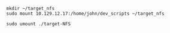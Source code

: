 ```shell-session
mkdir ~/target_nfs
sudo mount 10.129.12.17:/home/john/dev_scripts ~/target_nfs
```

```shell-session
sudo umount ./target-NFS
```